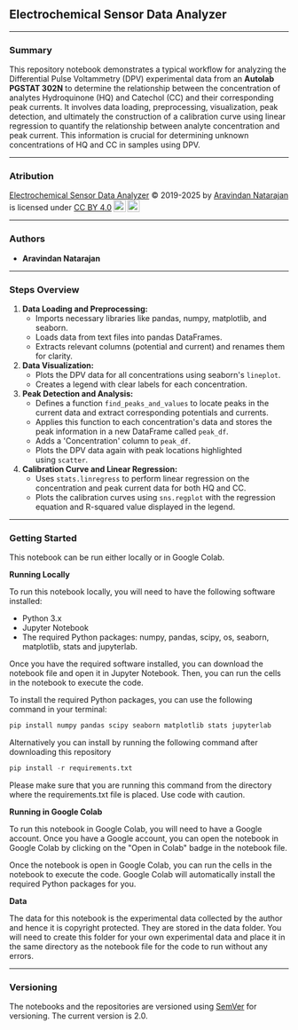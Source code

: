 ## **Electrochemical Sensor Data Analyzer**

---

### **Summary**

This repository notebook demonstrates a typical workflow for analyzing the Differential Pulse Voltammetry (DPV) experimental data from an **Autolab PGSTAT 302N** to determine the relationship between the concentration of analytes Hydroquinone (HQ) and Catechol (CC) and their corresponding peak currents. It involves data loading, preprocessing, visualization, peak detection, and ultimately the construction of a calibration curve using linear regression to quantify the relationship between analyte concentration and peak current. This information is crucial for determining unknown concentrations of HQ and CC in samples using DPV.

---

### **Atribution**

<p xmlns:cc="http://creativecommons.org/ns#" xmlns:dct="http://purl.org/dc/terms/"><a property="dct:title" rel="cc:attributionURL" href="https://github.com/anatarajank/Electrochemical-Data-Analyzer">Electrochemical Sensor Data Analyzer</a> &#169; 2019-2025 by <a rel="cc:attributionURL dct:creator" property="cc:attributionName" href="https://www.linkedin.com/in/anatarajank/">Aravindan Natarajan</a> is licensed under <a href="https://creativecommons.org/licenses/by/4.0/?ref=chooser-v1" target="_blank" rel="license noopener noreferrer" style="display:inline-block;">CC BY 4.0<img style="height:22px!important;margin-left:3px;vertical-align:text-bottom;" src="https://mirrors.creativecommons.org/presskit/icons/cc.svg?ref=chooser-v1" alt=""><img style="height:22px!important;margin-left:3px;vertical-align:text-bottom;" src="https://mirrors.creativecommons.org/presskit/icons/by.svg?ref=chooser-v1" alt=""></a></p>

---

### **Authors**
- **Aravindan Natarajan**

---

### **Steps Overview**

1.  **Data Loading and Preprocessing:**
    -   Imports necessary libraries like pandas, numpy, matplotlib, and seaborn.
    -   Loads data from text files into pandas DataFrames.
    -   Extracts relevant columns (potential and current) and renames them for clarity.
2.  **Data Visualization:**
    -   Plots the DPV data for all concentrations using seaborn's `lineplot`.
    -   Creates a legend with clear labels for each concentration.
3.  **Peak Detection and Analysis:**
    -   Defines a function `find_peaks_and_values` to locate peaks in the current data and extract corresponding potentials and currents.
    -   Applies this function to each concentration's data and stores the peak information in a new DataFrame called `peak_df`.
    -   Adds a 'Concentration' column to `peak_df`.
    -   Plots the DPV data again with peak locations highlighted using `scatter`.
4.  **Calibration Curve and Linear Regression:**
    -   Uses `stats.linregress` to perform linear regression on the concentration and peak current data for both HQ and CC.
    -   Plots the calibration curves using `sns.regplot` with the regression equation and R-squared value displayed in the legend.

---

### **Getting Started**
This notebook can be run either locally or in Google Colab.

**Running Locally**

To run this notebook locally, you will need to have the following software installed:

- Python 3.x
- Jupyter Notebook
- The required Python packages: numpy, pandas, scipy, os, seaborn, matplotlib, stats and jupyterlab.

Once you have the required software installed, you can download the notebook file and open it in Jupyter Notebook. Then, you can run the cells in the notebook to execute the code.

To install the required Python packages, you can use the following command in your terminal:

```python
pip install numpy pandas scipy seaborn matplotlib stats jupyterlab
```

Alternatively you can install by running the following command after downloading this repository

```python
pip install -r requirements.txt
```

Please make sure that you are running this command from the directory where the requirements.txt file is placed. Use code with caution.

**Running in Google Colab**

To run this notebook in Google Colab, you will need to have a Google account. Once you have a Google account, you can open the notebook in Google Colab by clicking on the "Open in Colab" badge in the notebook file.

Once the notebook is open in Google Colab, you can run the cells in the notebook to execute the code. Google Colab will automatically install the required Python packages for you.

**Data**

The data for this notebook is the experimental data collected by the author and hence it is copyright protected. They are stored in the data folder. You will need to create this folder for your own experimental data and place it in the same directory as the notebook file for the code to run without any errors.

---

### **Versioning**
The notebooks and the repositories are versioned using [SemVer](http://semver.org/) for versioning. The current version is 2.0.
